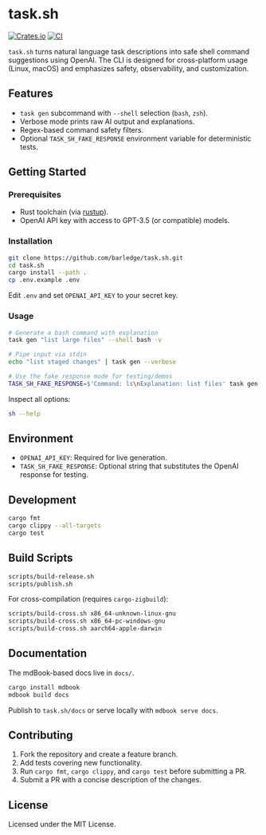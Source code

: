 # task.sh

[![Crates.io](https://img.shields.io/crates/v/task-sh.svg)](https://crates.io/crates/task-sh)
[![CI](https://github.com/barledge/task.sh/actions/workflows/rust.yml/badge.svg)](https://github.com/barledge/task.sh/actions)

`task.sh` turns natural language task descriptions into safe shell command suggestions using OpenAI. The CLI is designed for cross-platform usage (Linux, macOS) and emphasizes safety, observability, and customization.

## Features

- `task gen` subcommand with `--shell` selection (`bash`, `zsh`).
- Verbose mode prints raw AI output and explanations.
- Regex-based command safety filters.
- Optional `TASK_SH_FAKE_RESPONSE` environment variable for deterministic tests.

## Getting Started

### Prerequisites

- Rust toolchain (via [rustup](https://rustup.rs/)).
- OpenAI API key with access to GPT-3.5 (or compatible) models.

### Installation

```bash
git clone https://github.com/barledge/task.sh.git
cd task.sh
cargo install --path .
cp .env.example .env
```

Edit `.env` and set `OPENAI_API_KEY` to your secret key.

### Usage

```bash
# Generate a bash command with explanation
task gen "list large files" --shell bash -v

# Pipe input via stdin
echo "list staged changes" | task gen --verbose

# Use the fake response mode for testing/demos
TASK_SH_FAKE_RESPONSE=$'Command: ls\nExplanation: list files' task gen "anything"
```

Inspect all options:

```bash
sh --help
```

## Environment

- `OPENAI_API_KEY`: Required for live generation.
- `TASK_SH_FAKE_RESPONSE`: Optional string that substitutes the OpenAI response for testing.

## Development

```bash
cargo fmt
cargo clippy --all-targets
cargo test
```

## Build Scripts

```bash
scripts/build-release.sh
scripts/publish.sh
```

For cross-compilation (requires `cargo-zigbuild`):

```bash
scripts/build-cross.sh x86_64-unknown-linux-gnu
scripts/build-cross.sh x86_64-pc-windows-gnu
scripts/build-cross.sh aarch64-apple-darwin
```

## Documentation

The mdBook-based docs live in `docs/`.

```bash
cargo install mdbook
mdbook build docs
```

Publish to `task.sh/docs` or serve locally with `mdbook serve docs`.

## Contributing

1. Fork the repository and create a feature branch.
2. Add tests covering new functionality.
3. Run `cargo fmt`, `cargo clippy`, and `cargo test` before submitting a PR.
4. Submit a PR with a concise description of the changes.

## License

Licensed under the MIT License.

